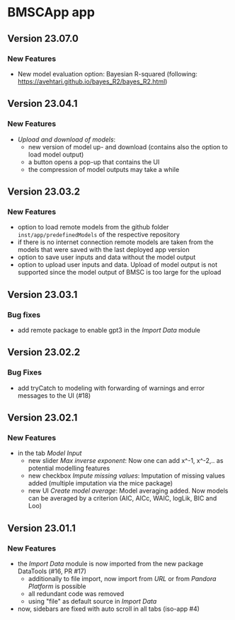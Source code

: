 # BMSCApp app 

## Version 23.07.0

### New Features
- New model evaluation option: Bayesian R-squared (following: https://avehtari.github.io/bayes_R2/bayes_R2.html)

## Version 23.04.1

### New Features
- _Upload and download of models_: 
  - new version of model up- and download (contains also the option to load model output)
  - a button opens a pop-up that contains the UI
  - the compression of model outputs may take a while

## Version 23.03.2

### New Features
- option to load remote models from the github folder `inst/app/predefinedModels` of the respective 
repository
- if there is no internet connection remote models are taken from the models that were saved with
  the last deployed app version
- option to save user inputs and data without the model output
- option to upload user inputs and data. Upload of model output is not supported since the model
output of BMSC is too large for the upload

## Version 23.03.1

### Bug fixes
- add remote package to enable gpt3 in the _Import Data_ module

## Version 23.02.2

### Bug Fixes
- add tryCatch to modeling with forwarding of warnings and error messages to the UI (#18)

## Version 23.02.1

### New Features
- in the tab _Model Input_
  - new slider _Max inverse exponent_: Now one can add x^-1, x^-2,.. as potential modelling 
  features
  - new checkbox _Impute missing values_: Imputation of missing values added (multiple
  imputation via the mice package)
  - new UI _Create model average_: Model averaging added. Now models can be averaged by a 
  criterion (AIC, AICc, WAIC, logLik, BIC and Loo)

## Version 23.01.1

### New Features
- the _Import Data_ module is now imported from the new package DataTools (#16, PR #17)
  - additionally to file import, now import from _URL_ or from _Pandora Platform_ is possible
  - all redundant code was removed
  - using "file" as default source in _Import Data_
- now, sidebars are fixed with auto scroll in all tabs (iso-app #4)
